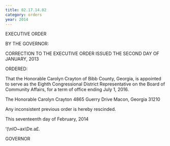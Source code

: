 ```yaml
---
title: 02.17.14.02
category: orders
year: 2014
---
```

 

EXECUTIVE ORDER

BY THE GOVERNOR:

CORRECTION TO THE EXECUTIVE ORDER ISSUED THE SECOND DAY OF JANUARY, 2013

ORDERED:

That the Honorable Carolyn Crayton of Bibb County, Georgia, is
appointed to serve as the Eighth Congressional District
Representative on the Board of Community Affairs, for a term of
office ending July 1, 2016.

The Honorable Carolyn Crayton
4865 Guerry Drive
Macon, Georgia 31210

Any inconsistent previous order is hereby rescinded.

This seventeenth day of February, 2014

‘(\nIO~ax\De.a£.

GOVERNOR

